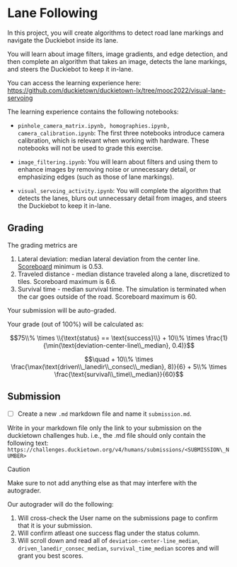 # Lane Following

In this project, you will create algorithms to detect road lane markings and navigate the Duckiebot inside its lane.

You will learn about image filters, image gradients, and edge detection, and then complete an algorithm that takes an image, detects the lane markings, and steers the Duckiebot to keep it in-lane.

You can access the learning experience here: <https://github.com/duckietown/duckietown-lx/tree/mooc2022/visual-lane-servoing>

The learning experience contains the following notebooks:

- `pinhole_camera_matrix.ipynb, homographies.ipynb, camera_calibration.ipynb`: The first three notebooks introduce camera calibration, which is relevant when working with hardware. 
These notebooks will not be used to grade this exercise.

- `image_filtering.ipynb`: You will learn about filters and using them to enhance images by removing noise or unnecessary detail, or emphasizing edges (such as those of lane markings).

- `visual_servoing_activity.ipynb`: You will complete the algorithm that detects the lanes, blurs out unnecessary detail from images, and steers the Duckiebot to keep it in-lane.
 
## Grading

The grading metrics are
1) Lateral deviation: median lateral deviation from the center line. [Scoreboard](https://challenges.duckietown.org/v4/) minimum is 0.53.
2) Traveled distance - median distance traveled along a lane, discretized to tiles. Scoreboard maximum is 6.6.
3) Survival time - median survival time. The simulation is terminated when the car goes outside of the road. Scoreboard maximum is 60.

Your submission will be auto-graded. 

Your grade (out of 100\%) will be calculated as:

$$75\\% \times \\{\text{status} == \text{success}\\} + 10\\% \times \frac{1}{\min(\text{deviation-center-line\\_median}, 0.4)}$$

$$\quad + 10\\% \times \frac{\max(\text{driven\\_lanedir\\_consec\\_median}, 8)}{6} + 5\\% \times \frac{\text{survival\\_time\\_median}}{60}$$

## Submission

- [ ] Create a new `.md` markdown file and name it `submission.md`.

Write in your markdown file only the link to your submission on the duckietown challenges hub. i.e., the .md file should only contain the following text:
`https://challenges.duckietown.org/v4/humans/submissions/<SUBMISSION\_NUMBER>`

> [!caution]
> Make sure to not add anything else as that may interfere with the autograder.

Our autograder will do the following:
1) Will cross-check the User name on the submissions page to confirm that it is your submission.
2) Will confirm atleast one success flag under the status column.
3) Will scroll down and read all of `deviation-center-line_median`, `driven_lanedir_consec_median`, `survival_time_median` scores and will grant you best scores.
